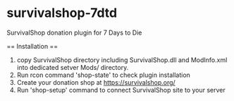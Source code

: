 # survivalshop-7dtd
SurvivalShop donation plugin for 7 Days to Die

== Installation ==

1) copy SurvivalShop directory including SurvivalShop.dll and ModInfo.xml into dedicated setver Mods/ directory.
2) Run rcon command 'shop-state' to check plugin installation
3) Create your donation shop at https://survivalshop.org/
3) Run 'shop-setup' command to connect SurvivalShop site to your server
